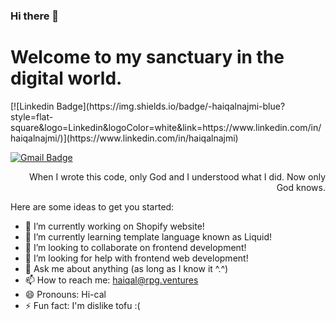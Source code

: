 ### Hi there 👋

<h1>Welcome to my sanctuary in the digital world.</h1> 
[![Linkedin Badge](https://img.shields.io/badge/-haiqalnajmi-blue?style=flat-square&logo=Linkedin&logoColor=white&link=https://www.linkedin.com/in/haiqalnajmi/)](https://www.linkedin.com/in/haiqalnajmi) 

[![Gmail Badge](https://img.shields.io/badge/-haiqal@rpg.ventures-c14438?style=flat-square&logo=Gmail&logoColor=white&link=mailto:haiqal@rpg.ventures)](mailto:haiqal@rpg.ventures)

<div style="text-align: right">When I wrote this code, only God and I understood what I did. Now only God knows.</div>
<!--
**rpghaiqal/rpghaiqal** is a ✨ _special_ ✨ repository because its `README.md` (this file) appears on your GitHub profile.
-->

Here are some ideas to get you started:

- 🔭 I’m currently working on Shopify website!
- 🌱 I’m currently learning template language known as Liquid!
- 👯 I’m looking to collaborate on frontend development!
- 🤔 I’m looking for help with frontend web development!
- 💬 Ask me about anything (as long as I know it ^.^)
- 📫 How to reach me: haiqal@rpg.ventures
- 😄 Pronouns: Hi-cal
- ⚡ Fun fact: I'm dislike tofu :(

